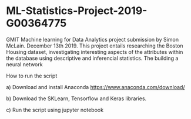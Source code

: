# ML-Statistics-Project-2019-G00364775


GMIT Machine learning for Data Analytics project submission by Simon McLain. December 13th 2019.
This project entails researching the Boston Housing dataset, investigating interesting aspects of the attributes within the database using descriptive and inferencial statistics. The building a neural network 

How to run the script

a) Download and install Anaconda https://www.anaconda.com/download/

b) Download the SKLearn, Tensorflow and Keras libraries. 

c) Run the script using jupyter notebook


